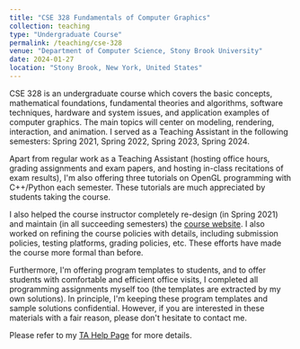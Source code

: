 ```yaml
---
title: "CSE 328 Fundamentals of Computer Graphics"
collection: teaching
type: "Undergraduate Course"
permalink: /teaching/cse-328
venue: "Department of Computer Science, Stony Brook University"
date: 2024-01-27
location: "Stony Brook, New York, United States"
---
```


CSE 328 is an undergraduate course which covers the basic concepts, mathematical foundations, fundamental theories and algorithms, software techniques, hardware and system issues, and application examples of computer graphics. The main topics will center on modeling, rendering, interaction, and animation. I served as a Teaching Assistant in the following semesters: Spring 2021, Spring 2022, Spring 2023, Spring 2024. 

Apart from regular work as a Teaching Assistant (hosting office hours, grading assignments and exam papers, and hosting in-class recitations of exam results), I'm also offering three tutorials on OpenGL programming with C++/Python each semester. These tutorials are much appreciated by students taking the course. 

I also helped the course instructor completely re-design (in Spring 2021) and maintain (in all succeeding semesters) the [course website](https://www3.cs.stonybrook.edu/~cse328/index.html). I also worked on refining the course policies with details, including submission policies, testing platforms, grading policies, etc. These efforts have made the course more formal than before. 

Furthermore, I'm offering program templates to students, and to offer students with comfortable and efficient office visits, I completed all programming assignments myself too (the templates are extracted by my own solutions). In principle, I'm keeping these program templates and sample solutions confidential. However, if you are interested in these materials with a fair reason, please don't hesitate to contact me. 

Please refer to my [TA Help Page](https://www3.cs.stonybrook.edu/~xihan1/courses/cse328/ta_help_page.html) for more details. 